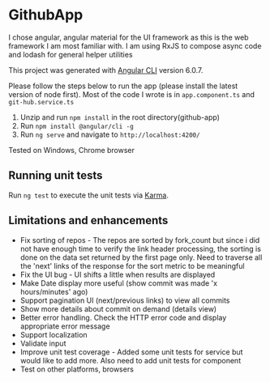# GithubApp
I chose angular, angular material for the UI framework as this is the web framework I am most familiar with.
I am using RxJS to compose async code and lodash for general helper utilities

This project was generated with [Angular CLI](https://github.com/angular/angular-cli) version 6.0.7.

Please follow the steps below to run the app (please install the latest version of node first).
Most of the code I wrote is in `app.component.ts` and `git-hub.service.ts`

1. Unzip and run `npm install` in the root directory(github-app)
2. Run `npm install @angular/cli -g`
3. Run `ng serve` and navigate to `http://localhost:4200/`

Tested on Windows, Chrome browser

## Running unit tests

Run `ng test` to execute the unit tests via [Karma](https://karma-runner.github.io).

## Limitations and enhancements

- Fix sorting of repos -  The repos are sorted by fork_count but since i did not have enough time to verify the link header processing, the sorting     is done on the data set returned by the first page only. Need to traverse all the 'next' links of the response for the sort metric to be meaningful
- Fix the UI bug - UI shifts a little when results are displayed
- Make Date display more useful (show commit was made 'x hours/minutes' ago)
- Support pagination UI (next/previous links) to view all commits
- Show more details about commit on demand (details view)
- Better error handling. Check the HTTP error code and display appropriate error message
- Support localization
- Validate input
- Improve unit test coverage - Added some unit tests for service but would like to add more. Also need to add unit tests for component
- Test on other platforms, browsers
